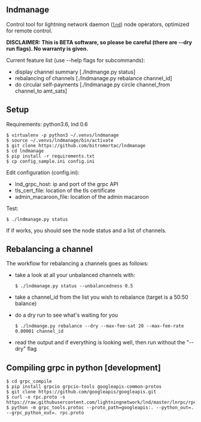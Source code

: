 lndmanage
---------

Control tool for lightning network daemon ([`lnd`](https://github.com/lightningnetwork/lnd)) node operators, optimized for remote control.

**DISCLAIMER: This is BETA software, so please be careful (there are --dry run flags). No warranty is given.**

Current feature list (use --help flags for subcommands):

* display channel summary [./lndmange.py status]
* rebalancing of channels [./lndmanage.py rebalance channel_id]
* do circular self-payments [./lndmanage.py circle channel_from channel_to amt_sats]

Setup
-----
Requirements: python3.6, lnd 0.6
```
$ virtualenv -p python3 ~/.venvs/lndmanage
$ source ~/.venvs/lndmanage/bin/activate
$ git clone https://github.com/bitromortac/lndmanage
$ cd lndmanage
$ pip install -r requirements.txt
$ cp config_sample.ini config.ini
```

Edit configuration (config.ini):
* lnd_grpc_host: ip and port of the grpc API
* tls_cert_file: location of the tls certificate
* admin_macaroon_file: location of the admin macaroon

Test:
```
$ ./lndmanage.py status 
```
If if works, you should see the node status and a list of channels.

Rebalancing a channel
---------------------
The workflow for rebalancing a channels goes as follows:

* take a look at all your unbalanced channels with:

  ```$ ./lndmanage.py status --unbalancedness 0.5```
* take a channel_id from the list you wish to rebalance (target is a 50:50 balance)
* do a dry run to see what's waiting for you

  ```$ ./lndmange.py rebalance --dry --max-fee-sat 20 --max-fee-rate 0.00001 channel_id```

* read the output and if everything is looking well, then run without the "--dry" flag


Compiling grpc in python [development]
----------------------------------------------------
```
$ cd grpc_compile
$ pip install grpcio grpcio-tools googleapis-common-protos
$ git clone https://github.com/googleapis/googleapis.git
$ curl -o rpc.proto -s https://raw.githubusercontent.com/lightningnetwork/lnd/master/lnrpc/rpc.proto
$ python -m grpc_tools.protoc --proto_path=googleapis:. --python_out=. --grpc_python_out=. rpc.proto
```
